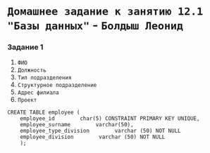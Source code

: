 # `Домашнее задание к занятию 12.1 "Базы данных"` - `Болдыш Леонид`
### Задание 1

1. `ФИО`
2. `Должность`
3. `Тип подразделения`
4. `Структурное подразделение`
6. `Адрес филиала`
7. `Проект`

```
CREATE TABLE employee (
    employee_id        char(5) CONSTRAINT PRIMARY KEY UNIQUE,
    employee_surname        varchar(50),
    employee_type_division        varchar (50) NOT NULL
    employee_division        varchar (50) NOT NULL
    );
```